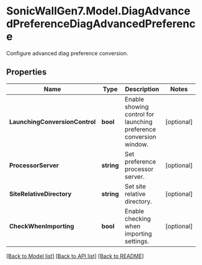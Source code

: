# SonicWallGen7.Model.DiagAdvancedPreferenceDiagAdvancedPreference
Configure advanced diag preference conversion.

## Properties

Name | Type | Description | Notes
------------ | ------------- | ------------- | -------------
**LaunchingConversionControl** | **bool** | Enable showing control for launching preference conversion window. | [optional] 
**ProcessorServer** | **string** | Set preference processor server. | [optional] 
**SiteRelativeDirectory** | **string** | Set site relative directory. | [optional] 
**CheckWhenImporting** | **bool** | Enable checking when importing settings. | [optional] 

[[Back to Model list]](../README.md#documentation-for-models) [[Back to API list]](../README.md#documentation-for-api-endpoints) [[Back to README]](../README.md)

